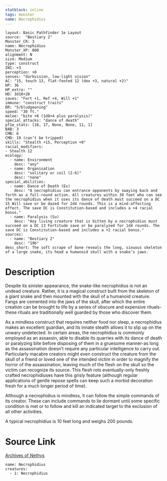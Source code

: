 ```yaml
---
statblock: inline
tags: monster
name: Necrophidius
---
```

```statblock
layout: Basic Pathfinder 1e Layout
source:  "Bestiary 2"
Monster_CR: 3
name: Necrophidius
Monster_XP: 800
alignment: N
size: Medium
type: construct
INI: +3
perception: +0
senses: "darkvision, low-light vision"
AC: "15, touch 13, flat-footed 12 (dex +3, natural +2)"
HP: 36
HP_extra: ""
HD: 3d10+20
saves: "Fort +1, Ref +4, Will +1"
immune: "construct traits"
DR: "5/bludgeoning"
speed: "30 ft."
melee: "bite +6 (1d8+4 plus paralysis)"
special_attacks: "dance of death"
pf1e_stats: [16, 17, None, None, 11, 1]
BAB: 3
CMB: 6
CMD: 19 (can’t be tripped)
skills: "Stealth +15, Perception +0"
racial_modifiers:
- Stealth 12
ecology:
  - name: Environment
    desc: "any"
  - name: Organisation
    desc: "solitary or coil (2-6)"
    desc: "none"
special_abilities:
  - name: Dance of Death (Ex)
    desc: "A necrophidius can entrance opponents by swaying back and forth as a full-round action. All creatures within 30 feet who can see the necrophidius when it uses its dance of death must succeed on a DC 15 Will save or be dazed for 2d4 rounds. This is a mind-affecting effect. The save DC is Constitution-based and includes a +4 racial bonus."
  - name: Paralysis (Su)
    desc: "Any living creature that is bitten by a necrophidius must succeed on a DC 13 Fortitude save or be paralyzed for 1d4 rounds. The save DC is Constitution-based and includes a +2 racial bonus."
sources:
  - name: "Bestiary 2"
    desc: "196"
desc_short: The soft scrape of bone reveals the long, sinuous skeleton of a large snake, its head a humanoid skull with a snake’s jaws.
```
# Description
Despite its sinister appearance, the snake-like necrophidius is not an undead creature. Rather, it is a magical construct built from the skeleton of a giant snake and then mounted with the skull of a humanoid creature. Fangs are cemented into the jaws of the skull, after which the entire creation can be brought to life by a series of obscure and expensive rituals-these rituals are traditionally well guarded by those who discover them.

As a mindless construct that requires neither food nor sleep, a necrophidius makes an excellent guardian, and its innate stealth allows it to slip up on the unwary undetected. In certain areas, the necrophidius is commonly employed as an assassin, able to disable its quarries with its dance of death or paralyzing bite before disposing of them in a gruesome manner-as long as the assassination doesn’t require any particular intelligence to carry out. Particularly macabre creators might even construct the creature from the skull of a friend or loved one of the intended victim in order to magnify the horror of the assassination, leaving much of the flesh on the skull so the victim can recognize its source. This flesh rots eventually-only freshly crafted necrophidiuses have this grisly feature (although regular applications of gentle repose spells can keep such a morbid decoration fresh for a much longer period of time).

Although a necrophidius is mindless, it can follow the simple commands of its creator. These can include commands to lie dormant until some specific condition is met or to follow and kill an indicated target to the exclusion of all other activities.

A typical necrophidius is 10 feet long and weighs 200 pounds.
# Source Link
[Archives of Nethys](https://aonprd.com/MonsterDisplay.aspx?ItemName=Necrophidius)
```encounter-table
name: Necrophidius
creatures:
  - 1: Necrophidius
```
